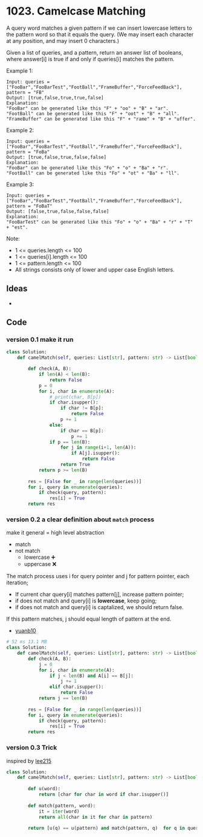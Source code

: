 # 1023. Camelcase Matching


A query word matches a given pattern if we can insert lowercase letters to the pattern word so that it equals the query. (We may insert each character at any position, and may insert 0 characters.)

Given a list of queries, and a pattern, return an answer list of booleans, where answer[i] is true if and only if queries[i] matches the pattern.

 

Example 1:

```
Input: queries = ["FooBar","FooBarTest","FootBall","FrameBuffer","ForceFeedBack"], pattern = "FB"
Output: [true,false,true,true,false]
Explanation: 
"FooBar" can be generated like this "F" + "oo" + "B" + "ar".
"FootBall" can be generated like this "F" + "oot" + "B" + "all".
"FrameBuffer" can be generated like this "F" + "rame" + "B" + "uffer".
```

Example 2:

```
Input: queries = ["FooBar","FooBarTest","FootBall","FrameBuffer","ForceFeedBack"], pattern = "FoBa"
Output: [true,false,true,false,false]
Explanation: 
"FooBar" can be generated like this "Fo" + "o" + "Ba" + "r".
"FootBall" can be generated like this "Fo" + "ot" + "Ba" + "ll".
```

Example 3:

```
Input: queries = ["FooBar","FooBarTest","FootBall","FrameBuffer","ForceFeedBack"], pattern = "FoBaT"
Output: [false,true,false,false,false]
Explanation: 
"FooBarTest" can be generated like this "Fo" + "o" + "Ba" + "r" + "T" + "est".
```

Note:

* 1 <= queries.length <= 100
* 1 <= queries[i].length <= 100
* 1 <= pattern.length <= 100
* All strings consists only of lower and upper case English letters.


## Ideas 

- 

## Code 

### version 0.1 make it run

``` python 
class Solution:
    def camelMatch(self, queries: List[str], pattern: str) -> List[bool]:

        def check(A, B):
            if len(A) < len(B):
                return False 
            p = 0 
            for i, char in enumerate(A):
                # print(char, B[p])
                if char.isupper():
                    if char != B[p]:
                        return False 
                    p += 1
                else: 
                    if char == B[p]:
                        p += 1
                if p == len(B):
                    for j in range(i+1, len(A)):
                        if A[j].isupper():
                            return False 
                    return True
            return p >= len(B) 
            
        res = [False for _ in range(len(queries))]
        for i, query in enumerate(queries):
            if check(query, pattern):
                res[i] = True 
        return res 
```

### version 0.2 a clear definition about `match` process

make it general = high level abstraction 

* match
* not match 
	* lowercase ➕
	* uppercase ❌

The match process uses i for query pointer and j for pattern pointer, each iteration;

* If current char query[i] matches pattern[j], increase pattern pointer;
* if does not match and query[i] is **lowercase**, keep going;
* if does not match and query[i] is captalized, we should return false.

If this pattern matches, j should equal length of pattern at the end.

- [yuanb10](https://leetcode.com/problems/camelcase-matching/discuss/270006/Java-Easy-Two-Pointers)

``` python 
# 52 ms	13.1 MB
class Solution:
    def camelMatch(self, queries: List[str], pattern: str) -> List[bool]:
        def check(A, B):
            j = 0 
            for i, char in enumerate(A):
                if j < len(B) and A[i] == B[j]:
                    j += 1
                elif char.isupper():
                    return False 
            return j == len(B)
                
        res = [False for _ in range(len(queries))]
        for i, query in enumerate(queries):
            if check(query, pattern):
                res[i] = True 
        return res 
```

### version 0.3 Trick 

inspired by [lee215](https://leetcode.com/problems/camelcase-matching/discuss/270029/Python-Short-and-Shorter)

``` python
class Solution:
    def camelMatch(self, queries: List[str], pattern: str) -> List[bool]:
        
        def u(word):
            return [char for char in word if char.isupper()]
        
        def match(pattern, word):
            it = iter(word)
            return all(char in it for char in pattern)
        
        return [u(q) == u(pattern) and match(pattern, q)  for q in queries]
```